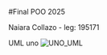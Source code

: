 #Final POO 2025

Naiara Collazo  -
leg: 195171

UML uno 
![UNO_UML](https://github.com/user-attachments/assets/adfcb577-202a-4d32-a876-0da517e46e3f)
